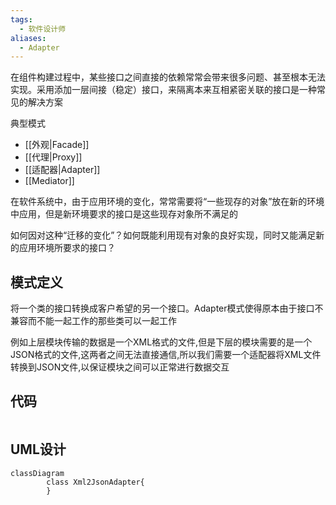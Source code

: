 ```yaml
---
tags:
  - 软件设计师
aliases:
  - Adapter
---
```






在组件构建过程中，某些接口之间直接的依赖常常会带来很多问题、甚至根本无法实现。采用添加一层间接（稳定）接口，来隔离本来互相紧密关联的接口是一种常见的解决方案

典型模式

- [[外观|Facade]]
- [[代理|Proxy]]
- [[适配器|Adapter]]
- [[Mediator]]



在软件系统中，由于应用环境的变化，常常需要将“一些现存的对象”放在新的环境中应用，但是新环境要求的接口是这些现存对象所不满足的

如何因对这种“迁移的变化”？如何既能利用现有对象的良好实现，同时又能满足新的应用环境所要求的接口？



## 模式定义

将一个类的接口转换成客户希望的另一个接口。Adapter模式使得原本由于接口不兼容而不能一起工作的那些类可以一起工作

例如上层模块传输的数据是一个XML格式的文件,但是下层的模块需要的是一个JSON格式的文件,这两者之间无法直接通信,所以我们需要一个适配器将XML文件转换到JSON文件,以保证模块之间可以正常进行数据交互



## 代码

```c++
```





## UML设计

```mermaid
classDiagram
        class Xml2JsonAdapter{
        }

```

